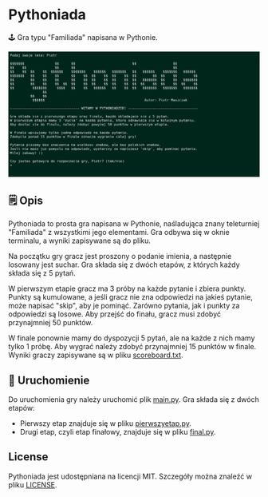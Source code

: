 # Pythoniada

🕹️ Gra typu "Familiada" napisana w Pythonie.

![thumbnail.png](https://github.com/Piterson25/Pythoniada/blob/main/thumbnail.png)

## 🗒️ Opis
Pythoniada to prosta gra napisana w Pythonie, naśladująca znany teleturniej "Familiada" z wszystkimi jego elementami. Gra odbywa się w oknie terminalu, a wyniki zapisywane są do pliku.

Na początku gry gracz jest proszony o podanie imienia, a następnie losowany jest suchar. Gra składa się z dwóch etapów, z których każdy składa się z 5 pytań.

W pierwszym etapie gracz ma 3 próby na każde pytanie i zbiera punkty. Punkty są kumulowane, a jeśli gracz nie zna odpowiedzi na jakieś pytanie, może napisać "skip", aby je pominąć. Zarówno pytania, jak i punkty za odpowiedzi są losowe. Aby przejść do finału, gracz musi zdobyć przynajmniej 50 punktów.

W finale ponownie mamy do dyspozycji 5 pytań, ale na każde z nich mamy tylko 1 próbę. Aby wygrać należy zdobyć przynajmniej 15 punktów w finale. Wyniki graczy zapisywane są w pliku [scoreboard.txt](https://github.com/Piterson25/Pythoniada/blob/main/scoreboard.txt).

## 🚀 Uruchomienie
Do uruchomienia gry należy uruchomić plik [main.py](https://github.com/Piterson25/Pythoniada/blob/main/main.py). Gra składa się z dwóch etapów:

* Pierwszy etap znajduje się w pliku [pierwszyetap.py](https://github.com/Piterson25/Pythoniada/blob/main/pierwszyetap.py).
* Drugi etap, czyli etap finałowy, znajduje się w pliku [final.py](https://github.com/Piterson25/Pythoniada/blob/main/final.py).

## License
Pythoniada jest udostępniana na licencji MIT. Szczegóły można znaleźć w pliku [LICENSE](https://github.com/Piterson25/Pythoniada/blob/main/LICENSE).
